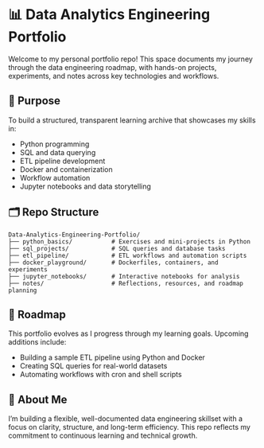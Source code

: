 # 📊 Data Analytics Engineering Portfolio

Welcome to my personal portfolio repo! This space documents my journey through the data engineering roadmap, with hands-on projects, experiments, and notes across key technologies and workflows.

## 🚀 Purpose

To build a structured, transparent learning archive that showcases my skills in:
- Python programming
- SQL and data querying
- ETL pipeline development
- Docker and containerization
- Workflow automation
- Jupyter notebooks and data storytelling

## 🗂️ Repo Structure

```
Data-Analytics-Engineering-Portfolio/
├── python_basics/           # Exercises and mini-projects in Python
├── sql_projects/            # SQL queries and database tasks
├── etl_pipeline/            # ETL workflows and automation scripts
├── docker_playground/       # Dockerfiles, containers, and experiments
├── jupyter_notebooks/       # Interactive notebooks for analysis
├── notes/                   # Reflections, resources, and roadmap planning
```

## 📌 Roadmap

This portfolio evolves as I progress through my learning goals. Upcoming additions include:
- Building a sample ETL pipeline using Python and Docker
- Creating SQL queries for real-world datasets
- Automating workflows with cron and shell scripts

## 🧠 About Me

I’m building a flexible, well-documented data engineering skillset with a focus on clarity, structure, and long-term efficiency. This repo reflects my commitment to continuous learning and technical growth.
